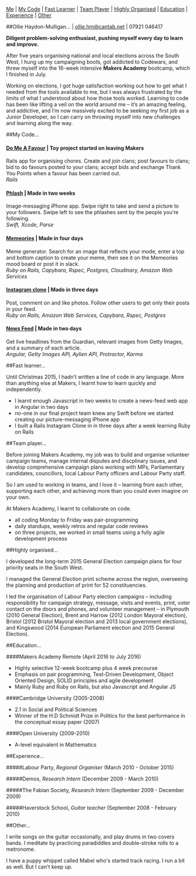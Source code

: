 [Me](#Me) | [My Code](#Mycode) | [Fast Learner](#Fastlearner) | [Team Player](#Teamplayer) | [Highly Organised](#Highlyorganised) | [Education](#Education) | [Experience](#Experience) | [Other](#Other)

##<a name="Me">Ollie Haydon-Mulligan...</a> | ollie.hm@cantab.net | 07921 046417


**Diligent problem-solving enthusiast, pushing myself every day to learn and improve.**

After five years organising national and local elections across the South West, I hung up my campaigning boots, got addicted to Codewars, and threw myself into the 16-week intensive **Makers Academy** bootcamp, which I finished in July.

Working on elections, I got huge satisfaction working out how to get what I needed from the tools available to me, but I was always frustrated by the limits of what I understood about how those tools worked. Learning to code has been like lifting a veil on the world around me – it’s an amazing feeling, and addictive, and I’m now massively excited to be seeking my first job as a Junior Developer, so I can carry on throwing myself into new challenges and learning along the way.

##<a name="Mycode">My Code…</a>

#### [**Do Me A Favour**](https://github.com/ollieh-m/do-me-a-favour) | Toy project started on leaving Makers
Rails app for organising chores. Create and join clans; post favours to clans; bid to do favours posted to your clans; accept bids and exchange Thank You Points when a favour has been carried out.<br />
_Rails_

#### [**Phlash**](https://github.com/ollieh-m/Phlash) | Made in two weeks
Image-messaging iPhone app. Swipe right to take and send a picture to your followers. Swipe left to see the phlashes sent by the people you’re following.<br />
_Swift, Xcode, Parse_

#### [**Memeories**](https://github.com/ollieh-m/Memeories) | Made in four days
Meme generator. Search for an image that reflects your mode, enter a top and bottom caption to create your meme, then see it on the Memeories mood board or post it in slack.<br />
_Ruby on Rails, Capybara, Rspec, Postgres, Cloudinary, Amazon Web Services_

#### [**Instagram clone**](https://github.com/ollieh-m/instagram-challenge) | Made in three days
Post, comment on and like photos. Follow other users to get only their posts in your feed.<br />
_Ruby on Rails, Amazon Web Services, Capybara, Rspec, Postgres_

#### [**News Feed**](https://github.com/ollieh-m/news-feed) | Made in two days
Get live headlines from the Guardian, relevant images from Getty Images, and a summary of each article.<br />
_Angular, Getty Images API, Aylien API, Protractor, Karma_

##<a name="Fastlearner">Fast learner…</a>

Until Christmas 2015, I hadn’t written a line of code in any language. More than anything else at Makers, I learnt how to learn quickly and independently.
-	I learnt enough Javascript in two weeks to create a news-feed web app in Angular in two days
-	no-one in our final project team knew any Swift before we started creating our picture-messaging iPhone app
-	I built a Rails Instagram Clone in in three days after a week learning Ruby on Rails

##<a name="Teamplayer">Team player…</a>

Before joining Makers Academy, my job was to build and organise volunteer campaign teams, manage internal disputes and discplinary issues, and develop comprehensive campaign plans working with MPs, Parliamentary candidates, councillors, local Labour Party officers and Labour Party staff. 

So I am used to working in teams, and I love it – learning from each other, supporting each other, and achieving more than you could even imagine on your own.

At Makers Academy, I learnt to collaborate on code.
-	all coding Monday to Friday was pair-programming
-	daily standups, weekly retros and regular code reviews
-	on three projects, we worked in small teams using a fully agile development process

##<a name="Highlyorganised">Highly organised...</a>

I developed the long-term 2015 General Election campaign plans for four priority seats in the South West.

I managed the General Election print scheme across the region, overseeing the planning and production of print for 52 constituencies.

I led the organisation of Labour Party election campaigns – including responsibility for campaign strategy, message, visits and events, print, voter contact on the doors and phones, and volunteer management – in Plymouth (2010 General Election), Brent and Harrow (2012 London Mayoral election), Bristol (2012 Bristol Mayoral election and 2013 local government elections), and Kingswood (2014 European Parliament election and 2015 General Election).

##<a name="Education">Education...</a>

####Makers Academy Remote (April 2016 to July 2016)
- Highly selective 12-week bootcamp plus 4 week precourse
- Emphasis on pair programming, Test-Driven Development, Object Oriented Design, SOLID principles and agile development
- Mainly Ruby and Ruby on Rails, but also Javascript and Angular JS

####Cambridge University (2005-2008)
- 2.1 in Social and Political Sciences
- Winner of the H.D Schmidt Prize in Politics for the best performance in the conceptual essay paper (2007)

####Open University (2009-2010)<br />
- A-level equivalent in Mathematics

##<a name="Experience">Experience...</a>

#####Labour Party, _Regional Organiser_ (March 2010 - October 2015)<br />

#####Demos, _Research Intern_ (December 2009 - March 2010)<br />

#####The Fabian Society, _Research Intern_ (September 2009 - December 2009)<br />

#####Haverstock School, _Guitar teacher_ (September 2008 - February 2010)<br />

##<a name="Other">Other...</a>

I write songs on the guitar occasionally, and play drums in two covers bands. I meditate by practicing paradiddles and double-stroke rolls to a metronome. 

I have a puppy whippet called Mabel who's started track racing. I run a bit as well. But I can't keep up.
